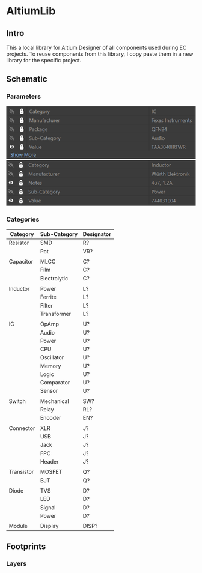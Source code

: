 # AltiumLib

## Intro

This a local library for Altium Designer of all components used during EC projects. To reuse components from this library, I copy paste them in a new library for the specific project.

## Schematic

### Parameters

![parameters](img/prm.png)
![more parameters](img/prm2.png)

### Categories

| **Category** | **Sub-Category** | **Designator** |
|--------------|------------------|----------------|
| Resistor     | SMD              | R?             |
|              | Pot              | VR?            |
|              |                  |                |
| Capacitor    | MLCC             | C?             |
|              | Film             | C?             |
|              | Electrolytic     | C?             |
|              |                  |                |
| Inductor     | Power            | L?             |
|              | Ferrite          | L?             |
|              | Filter           | L?             |
|              | Transformer      | L?             |
|              |                  |                |
| IC           | OpAmp            | U?             |
|              | Audio            | U?             |
|              | Power            | U?             |
|              | CPU              | U?             |
|              | Oscillator       | U?             |
|              | Memory           | U?             |
|              | Logic            | U?             |
|              | Comparator       | U?             |
|              | Sensor           | U?             |
|              |                  |                |
| Switch       | Mechanical       | SW?            |
|              | Relay            | RL?            |
|              | Encoder          | EN?            |
|              |                  |                |
| Connector    | XLR              | J?             |
|              | USB              | J?             |
|              | Jack             | J?             |
|              | FPC              | J?             |
|              | Header           | J?             |
|              |                  |                |
| Transistor   | MOSFET           | Q?             |
|              | BJT              | Q?             |
|              |                  |                |
| Diode        | TVS              | D?             |
|              | LED              | D?             |
|              | Signal           | D?             |
|              | Power            | D?             |
|              |                  |                |
| Module       | Display          | DISP?          |

## Footprints

### Layers
